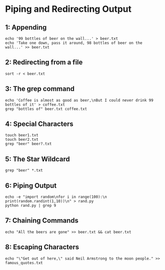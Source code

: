 # Piping and Redirecting Output

## 1: Appending
```shell
echo '99 bottles of beer on the wall...' > beer.txt
echo 'Take one down, pass it around, 98 bottles of beer on the wall...' >> beer.txt
```

## 2: Redirecting from a file
```shell
sort -r < beer.txt
```

## 3: The grep command
```shell
echo 'Coffee is almost as good as beer,\nBut I could never drink 99 bottles of it' > coffee.txt
grep "bottles of" beer.txt coffee.txt
```

## 4: Special Characters
```shell
touch beer1.txt
touch beer2.txt
grep "beer" beer?.txt
```

## 5: The Star Wildcard
```shell
grep "beer" *.txt
```

## 6: Piping Output
```shell
echo -e "import random\nfor i in range(100):\n    print(random.randint(1,10))\n" > rand.py
python rand.py | grep 9
```

## 7: Chaining Commands
```shell
echo "All the beers are gone" >> beer.txt && cat beer.txt
```

## 8: Escaping Characters
```shell
echo "\"Get out of here,\" said Neil Armstrong to the moon people." >> famous_quotes.txt
```


